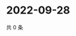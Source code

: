 # 2022-09-28

共 0 条

<!-- BEGIN WEIBO -->
<!-- 最后更新时间 Wed Sep 28 2022 15:32:25 GMT+0800 (China Standard Time) -->

<!-- END WEIBO -->
